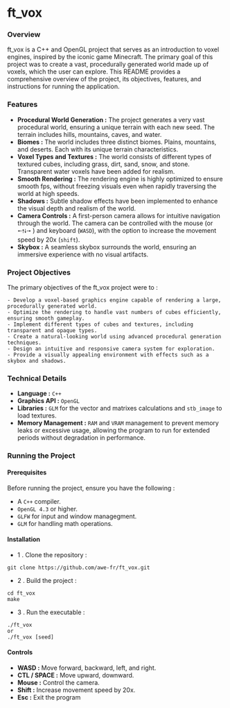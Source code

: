 # ft_vox
### Overview

ft_vox is a C++ and OpenGL project that serves as an introduction to voxel engines, inspired by the iconic game Minecraft. The primary goal of this project was to create a vast, procedurally generated world made up of voxels, which the user can explore. This README provides a comprehensive overview of the project, its objectives, features, and instructions for running the application.

### Features

   - **Procedural World Generation :** The project generates a very vast procedural world, ensuring a unique terrain with each new seed. The terrain includes hills, mountains, caves, and water.
   - **Biomes :** The world includes three distinct biomes. Plains, mountains, and deserts. Each with its unique terrain characteristics.
   - **Voxel Types and Textures :** The world consists of different types of textured cubes, including grass, dirt, sand, snow, and stone. Transparent water voxels have been added for realism.
   - **Smooth Rendering :** The rendering engine is highly optimized to ensure smooth fps, without freezing visuals even when rapidly traversing the world at high speeds.
   - **Shadows :** Subtle shadow effects have been implemented to enhance the visual depth and realism of the world.
   - **Camera Controls :** A first-person camera allows for intuitive navigation through the world. The camera can be controlled with the mouse (or ```🠔🠕🠗🠖``` ) and keyboard (```WASD```), with the option to increase the movement speed by 20x (```shift```).
   - **Skybox :** A seamless skybox surrounds the world, ensuring an immersive experience with no visual artifacts.

### Project Objectives

The primary objectives of the ft_vox project were to :

	- Develop a voxel-based graphics engine capable of rendering a large, procedurally generated world.
 	- Optimize the rendering to handle vast numbers of cubes efficiently, ensuring smooth gameplay.
  	- Implement different types of cubes and textures, including transparent and opaque types.
	- Create a natural-looking world using advanced procedural generation techniques.
 	- Design an intuitive and responsive camera system for exploration.
  	- Provide a visually appealing environment with effects such as a skybox and shadows.

### Technical Details

   - **Language :** ```C++```
   - **Graphics API :** ```OpenGL```
   - **Libraries :** ```GLM``` for the vector and matrixes calculations and ```stb_image``` to load textures.
   - **Memory Management :** ```RAM``` and ```VRAM``` management to prevent memory leaks or excessive usage, allowing the program to run for extended periods without degradation in performance.

### Running the Project

#### Prerequisites	

Before running the project, ensure you have the following :
   - A ```C++``` compiler.
   - ```OpenGL 4.3``` or higher.
   - ```GLFW``` for input and window managegment.
   - ```GLM``` for handling math operations.

#### Installation

   - 1 . Clone the repository :

	git clone https://github.com/awe-fr/ft_vox.git

   - 2 . Build the project :

	cd ft_vox
 	make

   - 3 . Run the executable :

	./ft_vox
 	or
  	./ft_vox [seed]

#### Controls

   - **WASD :** Move forward, backward, left, and right.
   - **CTL / SPACE :** Move upward, downward.
   - **Mouse :** Control the camera.
   - **Shift :** Increase movement speed by 20x.
   - **Esc :** Exit the program
